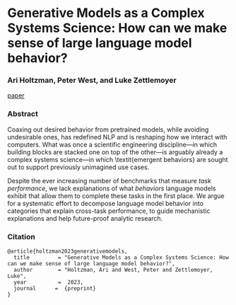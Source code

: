 
# Generative Models as a Complex Systems Science: How can we make sense of large language model behavior?

### Ari Holtzman, Peter West, and Luke Zettlemoyer

[paper](How_can_we_make_make_sense_of_large_language_model_behavior.pdf)

### Abstract
Coaxing out desired behavior from pretrained models, while avoiding undesirable ones, has redefined NLP and is reshaping how we interact with computers. What was once a scientific engineering discipline—in which building blocks are stacked one on top of the other—is arguably already a complex systems science—in which \textit{emergent behaviors} are sought out to support previously unimagined use cases. 

Despite the ever increasing number of benchmarks that measure _task performance_, we lack explanations of what _behaviors_ language models exhibit that allow them to complete these tasks in the first place. 
We argue for a systematic effort to decompose language model behavior into categories that explain cross-task performance, to guide mechanistic explanations and help future-proof analytic research.


### Citation
```
@article{holtzman2023generativemodels,
  title         = "Generative Models as a Complex Systems Science: How can we make sense of large language model behavior?",
  author        = "Holtzman, Ari and West, Peter and Zettlemoyer, Luke",
  year          =  2023,
  journal      =  {preprint}
}
```
